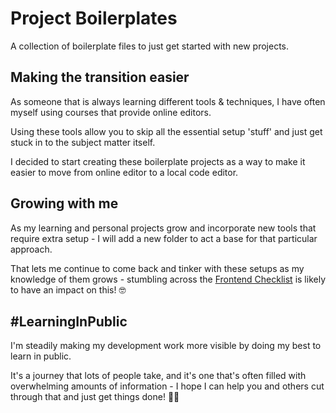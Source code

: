 # Project Boilerplates
A collection of boilerplate files to just get started with new projects.


## Making the transition easier
As someone that is always learning different tools & techniques, I have often myself using courses that provide online editors. 

Using these tools allow you to skip all the essential setup 'stuff' and just get stuck in to the subject matter itself.

I decided to start creating these boilerplate projects as a way to make it easier to move from online editor to a local code editor.


## Growing with me
As my learning and personal projects grow and incorporate new tools that require extra setup - I will add a new folder to act a base for that particular approach.

That lets me continue to come back and tinker with these setups as my knowledge of them grows - stumbling across the [Frontend Checklist](https://frontendchecklist.io/) is likely to have an impact on this! 🤓


## #LearningInPublic
I'm steadily making my development work more visible by doing my best to learn in public.

It's a journey that lots of people take, and it's one that's often filled with overwhelming amounts of information - I hope I can help you and others cut through that and just get things done! 💪🏽
